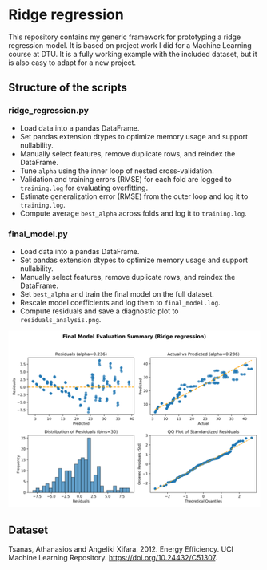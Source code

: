 
# Ridge regression

This repository contains my generic framework for prototyping a ridge regression model. It is based on project work I did for a Machine Learning course at DTU. It is a fully working example with the included dataset, but it is also easy to adapt for a new project.

## Structure of the scripts

### ridge_regression.py

- Load data into a pandas DataFrame.
- Set pandas extension dtypes to optimize memory usage and support nullability.
- Manually select features, remove duplicate rows, and reindex the DataFrame.
- Tune `alpha` using the inner loop of nested cross-validation.
- Validation and training errors (RMSE) for each fold are logged to `training.log` for evaluating overfitting.
- Estimate generalization error (RMSE) from the outer loop and log it to `training.log`.
- Compute average `best_alpha` across folds and log it to `training.log`.

### final_model.py

- Load data into a pandas DataFrame.
- Set pandas extension dtypes to optimize memory usage and support nullability.
- Manually select features, remove duplicate rows, and reindex the DataFrame.
- Set `best_alpha` and train the final model on the full dataset.
- Rescale model coefficients and log them to `final_model.log`.
- Compute residuals and save a diagnostic plot to `residuals_analysis.png`.

![Diagnostic plot](/images/residuals_analysis.png)

## Dataset

Tsanas, Athanasios and Angeliki Xifara. 2012. Energy Efficiency. UCI Machine Learning Repository. <https://doi.org/10.24432/C51307>.
